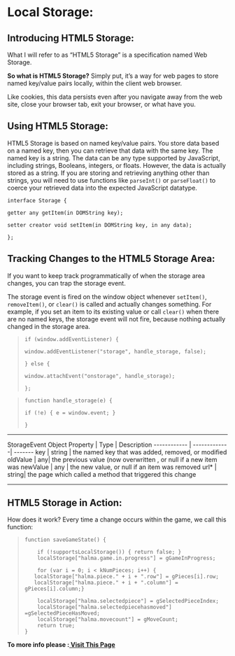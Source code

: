 # Local Storage:
## Introducing HTML5 Storage:

What I will refer to as “HTML5 Storage” is a specification named Web Storage.

**So what is HTML5 Storage?** Simply put, it’s a way for web pages to store named key/value pairs locally, within the client web browser.

Like cookies, this data persists even after you navigate away from the web site, close your browser tab, exit your browser, or what have you.
  

## Using HTML5 Storage:

HTML5 Storage is based on named key/value pairs. You store data based on a named key, then you can retrieve that data with the same key. The named key is a string. The data can be any type supported by JavaScript, including strings, Booleans, integers, or floats. However, the data is actually stored as a string. If you are storing and retrieving anything other than strings, you will need to use functions like `parseInt()` or `parseFloat()` to coerce your retrieved data into the expected JavaScript datatype.

`interface Storage {`

  `getter any getItem(in DOMString key);`

  `setter creator void setItem(in DOMString key, in any data);`

`};`

## Tracking Changes to the HTML5 Storage Area:

If you want to keep track programmatically of when the storage area changes, you can trap the storage event.

The storage event is fired on the window object whenever `setItem()`, `removeItem()`, or `clear()` is called and actually changes something. For example, if you set an item to its existing value or call `clear()` when there are no named keys, the storage event will not fire, because nothing actually changed in the storage area. 

> `if (window.addEventListener) {`
>
> `window.addEventListener("storage", handle_storage, false);`
>
>`} else {`
>
>`window.attachEvent("onstorage", handle_storage);`
>
>`};`

> `function handle_storage(e) {`
>
>  `if (!e) { e = window.event; }`
>
>`}`

-------

StorageEvent Object
Property | Type | Description
------------ | -------------| -------
key | string | the named key that was added, removed, or modified
oldValue | any| the previous value (now overwritten , or null if a new item was
newValue | any | the new value, or null if an item was removed
url* | string| the page which called a method that triggered this change
	
					 

-----

## HTML5 Storage in Action:

How does it work? Every time a change occurs within the game, we call this function:


> `function saveGameState() {`  
>
>`    if (!supportsLocalStorage()) { return false; }`   
`    localStorage["halma.game.in.progress"] = gGameInProgress;`   
>
>`    for (var i = 0; i < kNumPieces; i++) {`   
`	localStorage["halma.piece." + i + ".row"] = gPieces[i].row;`    
`	localStorage["halma.piece." + i + ".column"] = gPieces[i].column;}` 
>  
>`    localStorage["halma.selectedpiece"] = gSelectedPieceIndex;`    
`    localStorage["halma.selectedpiecehasmoved"] =gSelectedPieceHasMoved;`    
`    localStorage["halma.movecount"] = gMoveCount;`    
`    return true;`     
`}`  
 
**To more info please :[ Visit This Page](http://diveinto.html5doctor.com/storage.html)**








